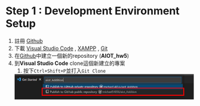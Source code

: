 # Step 1 : Development Environment Setup

1. 註冊 [Github](https://github.com/)
2. 下載 [Visual Studio Code](https://code.visualstudio.com/) , [XAMPP](https://www.apachefriends.org/zh_tw/download.html) , [Git](https://git-scm.com/)
3. 在[Github](https://github.com/)中建立一個新的repository (**AIOT_hw5**)
4. 到**Visual Studio Code** clone這個新建立的專案
    1. 按下```Ctrl+Shift+P```並打入```Git Clone```
    <img src="https://raw.githubusercontent.com/michael54856/aiot0531/master/Image/step_1_selectPublic.png">


